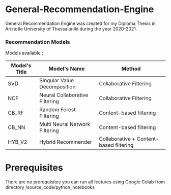 
# General-Recommendation-Engine
General Recommendation Engine  was created for my Diploma Thesis in Aristotle University of Thessaloniki during the year 2020-2021. 
### Recommendation Models
Models available :

| Model's Title | Model's Name | Method | 
| ------ | ------ | ------ |
| SVD | Singular Value Decomposition |Collaborative Filtering |
| NCF | Neural Collaborative Filtering  | Collaborative Filtering |
| CB_RF | Random Forest Filtering| Content-based filtering |
| CB_NN | Multi Neural Network Filtering | Content-based filtering |
| HYB_V2 | Hybrid Recommender | Collaborative +  Content-based filtering|
 

# Prerequisites

There are no prerequisites you can run all features using Google Colab from directory /source_code/python_notebooks